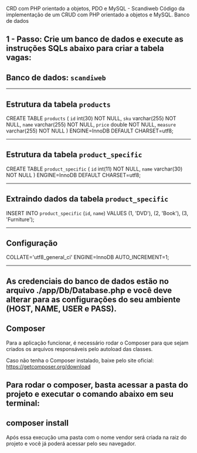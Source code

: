 CRD com PHP orientado a objetos, PDO e MySQL - Scandiweb
Código da implementação de um CRUD com PHP orientado a objetos e MySQL.
Banco de dados

1 - Passo: Crie um banco de dados e execute as instruções SQLs abaixo para criar a tabela vagas:
--
Banco de dados: `scandiweb`
--
-- --------------------------------------------------------
Estrutura da tabela `products`
--
CREATE TABLE `products` (
  `id` int(30) NOT NULL,
  `sku` varchar(255) NOT NULL,
  `name` varchar(255) NOT NULL,
  `price` double NOT NULL,
  `measure` varchar(255) NOT NULL
) ENGINE=InnoDB DEFAULT CHARSET=utf8;
-- --------------------------------------------------------

Estrutura da tabela `product_specific`
--
CREATE TABLE `product_specific` (
  `id` int(11) NOT NULL,
  `name` varchar(30) NOT NULL
) ENGINE=InnoDB DEFAULT CHARSET=utf8;
-- --------------------------------------------------------
Extraindo dados da tabela `product_specific`
--
INSERT INTO `product_specific` (`id`, `name`) VALUES
(1, 'DVD'),
(2, 'Book'),
(3, 'Furniture');
-- --------------------------------------------------------
Configuração
--
COLLATE='utf8_general_ci'
ENGINE=InnoDB
AUTO_INCREMENT=1;
-- --------------------------------------------------------

As credenciais do banco de dados estão no arquivo ./app/Db/Database.php e você deve alterar para as configurações do seu ambiente (HOST, NAME, USER e PASS).
--
Composer
--
Para a aplicação funcionar, é necessário rodar o Composer para que sejam criados os arquivos responsáveis pelo autoload das classes.

Caso não tenha o Composer instalado, baixe pelo site oficial: https://getcomposer.org/download

Para rodar o composer, basta acessar a pasta do projeto e executar o comando abaixo em seu terminal:
--
composer install
--
Após essa execução uma pasta com o nome vendor será criada na raiz do projeto e você já poderá acessar pelo seu navegador.
